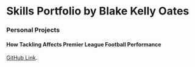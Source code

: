 # **Skills Portfolio by Blake Kelly Oates**
### **Personal Projects**
#### **How Tackling Affects Premier League Football Performance**
[GitHub Link](https://pages.github.com/).
